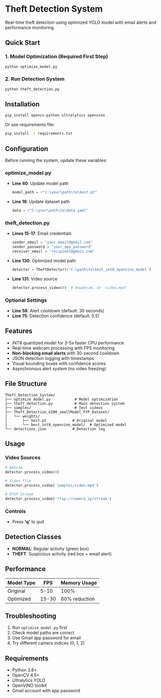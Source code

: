 # Theft Detection System

Real-time theft detection using optimized YOLO model with email alerts and performance monitoring.

## Quick Start

### 1. Model Optimization (Required First Step)

```bash
python optimize_model.py
```

### 2. Run Detection System

```bash
python theft_detection.py
```

## Installation

```bash
pip install opencv-python ultralytics openvino
```

Or use requirements file:
```bash
pip install -r requirements.txt
```

## Configuration

Before running the system, update these variables:

### optimize_model.py
- **Line 40**: Update model path
  ```python
  model_path = r"C:\your\path\to\best.pt"
  ```
- **Line 18**: Update dataset path
  ```python
  data = r"C:\your\path\to\data.yaml"
  ```

### theft_detection.py
- **Lines 15-17**: Email credentials
  ```python
  sender_email = "your_email@gmail.com"
  sender_password = "your_app_password"
  receiver_email = "recipient@gmail.com"
  ```
- **Line 130**: Optimized model path
  ```python
  detector = TheftDetector(r'C:\path\to\best_int8_openvino_model')
  ```
- **Line 131**: Video source
  ```python
  detector.process_video(0)  # 0=webcam, or 'video.mp4'
  ```

### Optional Settings
- **Line 58**: Alert cooldown (default: 30 seconds)
- **Line 75**: Detection confidence (default: 0.5)

## Features

- INT8 quantized model for 3-5x faster CPU performance
- Real-time webcam processing with FPS monitoring
- **Non-blocking email alerts** with 30-second cooldown
- JSON detection logging with timestamps
- Visual bounding boxes with confidence scores
- Asynchronous alert system (no video freezing)

## File Structure

```
Theft_Detection_System/
├── optimize_model.py           # Model optimization
├── theft_detection.py          # Main detection system
├── samples/                    # Test videos
├── Theft_Detection_e200_smallModel_FYP_Dataset/
│   └── weights/
│       ├── best.pt            # Original model
│       └── best_int8_openvino_model/  # Optimized model
└── detections.json            # Detection log
```

## Usage

### Video Sources
```python
# Webcam
detector.process_video(0)

# Video file
detector.process_video('samples/video.mp4')

# RTSP Stream
detector.process_video('rtsp://camera_ip/stream')
```

### Controls
- Press **'q'** to quit

## Detection Classes

- **NORMAL**: Regular activity (green box)
- **THEFT**: Suspicious activity (red box + email alert)

## Performance

| Model Type | FPS | Memory Usage |
|------------|-----|--------------|
| Original   | 5-10 | 100% |
| Optimized  | 15-30 | 60% reduction |

## Troubleshooting

1. Run `optimize_model.py` first
2. Check model paths are correct
3. Use Gmail app password for email
4. Try different camera indices (0, 1, 2)

## Requirements

- Python 3.8+
- OpenCV 4.5+
- Ultralytics YOLO
- OpenVINO toolkit
- Gmail account with app password
